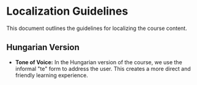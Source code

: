 # Localization Guidelines

This document outlines the guidelines for localizing the course content.

## Hungarian Version

*   **Tone of Voice:** In the Hungarian version of the course, we use the informal "te" form to address the user. This creates a more direct and friendly learning experience.
